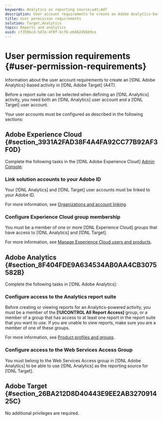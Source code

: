 ```yaml
---
keywords: Analytics as reporting source;a4t;A4T
description: User account requirements to create an Adobe Analytics-based activity in Adobe Target (A4T).
title: User permission requirements
solution: Target,Analytics
topic: Reports and analytics
uuid: cf359bcd-547e-4f8f-bcf6-e646245bb9ce
---
```


# User permission requirements {#user-permission-requirements}

Information about the user account requirements to create an [!DNL Adobe Analytics]-based activity in [!DNL Adobe Target] (A4T).

Before a report suite can be selected when defining an [!DNL Analytics] activity, you need both an [!DNL Analytics] user account and a [!DNL Target] user account. 

Your user accounts must be configured as described in the following sections:

## Adobe Experience Cloud {#section_3931A2FAD38F4A4FA92CC77B92AF3F0D}

Complete the following tasks in the [!DNL Adobe Experience Cloud] [Admin Console](https://adminconsole.adobe.com):

### Link solution accounts to your Adobe ID

Your [!DNL Analytics] and [!DNL Target] user accounts must be linked to your Adobe ID.

For more information, see [Organizations and account linking](https://docs.adobe.com/help/en/core-services/interface/manage-users-and-products/organizations.html).

### Configure Experience Cloud group membership

You must be a member of one or more [!DNL Experience Cloud] groups that have access to [!DNL Analytics] and [!DNL Target].

For more information, see [Manage Experience Cloud users and products](https://docs.adobe.com/content/help/en/core-services/interface/manage-users-and-products/admin-getting-started.html).


## Adobe Analytics {#section_8F404FDE9A634534AB0AA4CB3075582B}

Complete the following tasks in [!DNL Adobe Analytics]:

### Configure access to the Analytics report suite

Before creating or viewing reports for an Analytics-powered activity, you must be a member of the **[!UICONTROL All Report Access]** group, or a member of a group that has access to at least one report in the report suite that you want to use. If you are unable to view reports, make sure you are a member of one of these groups.

For more information, see [Product profiles and groups](https://docs.adobe.com/content/help/en/core-services/interface/manage-users-and-products/admin-getting-started.html#section_AB50558124D541CF80A0D3D76D35A4BF). 

### Configure access to the Web Services Access Group

You must belong to the Web Services Access group in [!DNL Adobe Analytics] to be able to use [!DNL Analytics] as the reporting source for [!DNL Target].

## Adobe Target {#section_26BA212D8D40443E9EE2AB327091425C}

No additional privileges are required.
